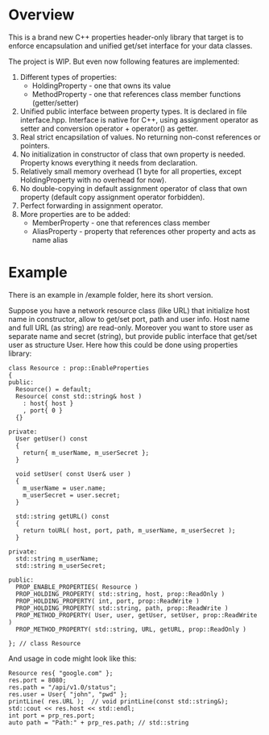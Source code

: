 # Overview
This is a brand new C++ properties header-only library that target is to enforce encapsulation and unified get/set interface for your data classes.

The project is WIP. But even now following features are implemented:
1. Different types of properties:
    * HoldingProperty - one that owns its value
    * MethodProperty - one that references class member functions (getter/setter)
2. Unified public interface between property types. It is declared in file interface.hpp. Interface is native for C++, using assignment operator as setter and conversion operator + operator() as getter.
3. Real strict encapsilation of values. No returning non-const references or pointers.
4. No initialization in constructor of class that own property is needed. Property knows everything it needs from declaration.
5. Relatively small memory overhead (1 byte for all properties, except HoldingProperty with no overhead for now).
6. No double-copying in default assignment operator of class that own property (default copy assignment operator forbidden).
7. Perfect forwarding in assignment operator.
8. More properties are to be added:
    * MemberProperty - one that references class member
    * AliasProperty - property that references other property and acts as name alias

# Example
There is an example in /example folder, here its short version.

Suppose you have a network resource class (like URL) that initialize host name in constructor, allow to get/set port, path and user info. Host name and full URL (as string) are read-only. Moreover you want to store user as separate name and secret (string), but provide public interface that get/set user as structure User. Here how this could be done using properties library:

    class Resource : prop::EnableProperties
    {
    public:
      Resource() = default;
      Resource( const std::string& host )
        : host{ host }
        , port{ 0 }
      {}

    private:
      User getUser() const
      {
        return{ m_userName, m_userSecret };
      }

      void setUser( const User& user )
      {
        m_userName = user.name;
        m_userSecret = user.secret;
      }

      std::string getURL() const
      {
        return toURL( host, port, path, m_userName, m_userSecret );
      }

    private:
      std::string m_userName;
      std::string m_userSecret;

    public:
      PROP_ENABLE_PROPERTIES( Resource )
      PROP_HOLDING_PROPERTY( std::string, host, prop::ReadOnly )
      PROP_HOLDING_PROPERTY( int, port, prop::ReadWrite )
      PROP_HOLDING_PROPERTY( std::string, path, prop::ReadWrite )
      PROP_METHOD_PROPERTY( User, user, getUser, setUser, prop::ReadWrite )
      PROP_METHOD_PROPERTY( std::string, URL, getURL, prop::ReadOnly )

    }; // class Resource
    
And usage in code might look like this:

    Resource res{ "google.com" };
    res.port = 8080;
    res.path = "/api/v1.0/status";
    res.user = User{ "john", "pwd" };
    printLine( res.URL );  // void printLine(const std::string&);
    std::cout << res.host << std::endl;
    int port = prp_res.port;
    auto path = "Path:" + prp_res.path; // std::string
